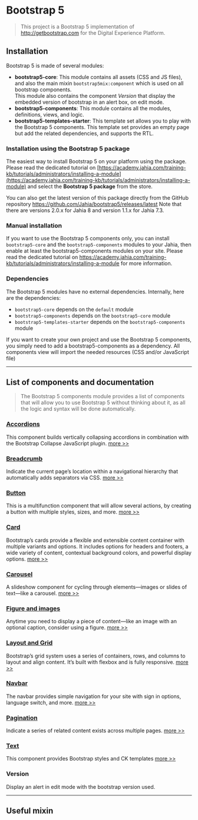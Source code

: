 # Bootstrap 5

> This project is a Bootstrap 5 implementation of http://getbootstrap.com for the Digital Experience Platform.

## Installation

Bootstrap 5 is made of several modules:

-   **bootstrap5-core**: This module contains all assets (CSS and JS files), and also the main mixin `bootstrap5mix:component` which is used on all bootstrap components. \
    This module also contains the component *Version* that display the embedded version of bootstrap in an alert box, on edit mode.
-   **bootstrap5-components**: This module contains all the modules, definitions, views, and logic.
-   **bootstrap5-templates-starter**: This template set allows you to play with the Bootstrap 5 components. This template set provides an empty page but add the related dependencies, and supports the RTL.

### Installation using the Bootstrap 5 package

The easiest way to install Bootstrap 5 on your platform using the package. Please read the dedicated tutorial on [https://academy.jahia.com/training-kb/tutorials/administrators/installing-a-module](https://academy.jahia.com/training-kb/tutorials/administrators/installing-a-module) and select the **Bootstrap 5 package** from the store.

You can also get the latest version of this package directly from the GitHub repository https://github.com/Jahia/bootstrap5/releases/latest
Note that there are versions 2.0.x for Jahia 8 and version 1.1.x for Jahia 7.3.

### Manual installation

If you want to use the Bootstrap 5 components only, you can install `bootstrap5-core` and the `bootstrap5-components` modules to your Jahia, then enable at least the bootstrap5-components modules on your site. Please read the dedicated tutorial on https://academy.jahia.com/training-kb/tutorials/administrators/installing-a-module  for more information.

### Dependencies

The Bootstrap 5 modules have no external dependencies. Internally, here are the dependencies:

-   `bootstrap5-core` depends on the `default` module
-   `bootstrap5-components` depends on the `bootstrap5-core` module
-   `bootstrap5-templates-starter` depends on the `bootstrap5-components` module

If you want to create your own project and use the Bootstrap 5 components, you simply need to add a bootstrap5-components as a dependency. All components view will import the needed resources (CSS and/or JavaScript file)

_________________

## List of components and documentation

>The Bootstrap 5 components module provides a list of components that will allow you to use Bootstrap 5 without thinking about it, as all the logic and syntax will be done automatically.

### [Accordions](docs/accordion.md) 

This component builds vertically collapsing accordions in combination with the Bootstrap Collapse JavaScript plugin.  [more >>](docs/accordion.md)

### [Breadcrumb](docs/breadcrumb.md)

Indicate the current page’s location within a navigational hierarchy that automatically adds separators via CSS.  [more >>](docs/breadcrumb.md)

### [Button](docs/button.md)

This is a multifunction component that will allow several actions, by creating a button with multiple styles, sizes, and more.  [more >>](docs/button.md)


### [Card](docs/card.md)

Bootstrap’s cards provide a flexible and extensible content container with multiple variants and options. It includes options for headers and footers, a wide variety of content, contextual background colors, and powerful display options.  [more >>](docs/card.md)


### [Carousel](docs/carousel.md)

A slideshow component for cycling through elements—images or slides of text—like a carousel.  [more >>](docs/carousel.md)

### [Figure and images](docs/figure.md)

Anytime you need to display a piece of content—like an image with an optional caption, consider using a figure. [more >>](docs/figure.md)

### [Layout and Grid](docs/grid.md)

Bootstrap’s grid system uses a series of containers, rows, and columns to layout and align content. It’s built with flexbox and is fully responsive. [more >>](docs/grid.md)

### [Navbar](docs/navbar.md)

The navbar provides simple navigation for your site with sign in options, language switch, and more. [more >>](docs/navbar.md)

### [Pagination](docs/pagination.md)

Indicate a series of related content exists across multiple pages. [more >>](docs/pagination.md)

### [Text](docs/text.md)

This component provides Bootstrap styles and CK templates [more >>](docs/text.md)

### Version

Display an alert in edit mode with the bootstrap version used.

_________________
## Useful mixin
